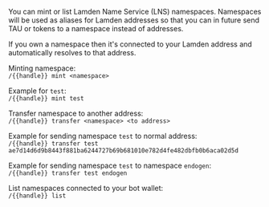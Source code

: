 You can mint or list Lamden Name Service (LNS) namespaces. Namespaces will be used as aliases for Lamden addresses so that you can in future send TAU or tokens to a namespace instead of addresses.  

If you own a namespace then it's connected to your Lamden address and automatically resolves to that address.  

Minting namespace:  
`/{{handle}} mint <namespace>`  

Example for `test`:  
`/{{handle}} mint test`  

Transfer namespace to another address:  
`/{{handle}} transfer <namespace> <to address>`  

Example for sending namespace `test` to normal address:  
`/{{handle}} transfer test ae7d14d6d9b8443f881ba6244727b69b681010e782d4fe482dbfb0b6aca02d5d`  

Example for sending namespace `test` to namespace `endogen`:  
`/{{handle}} transfer test endogen`  

List namespaces connected to your bot wallet:  
`/{{handle}} list`  
